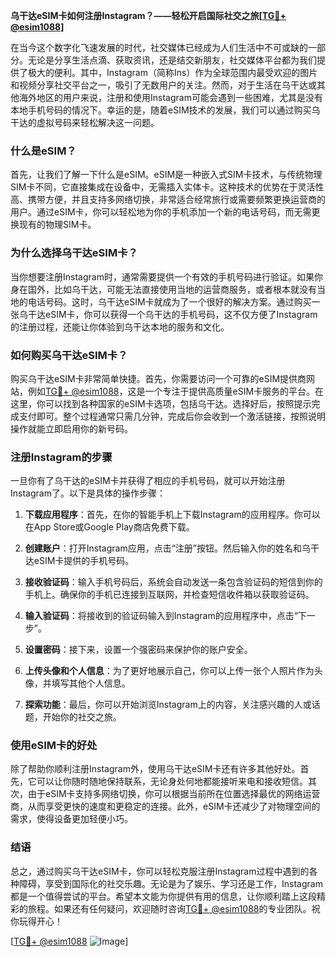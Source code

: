 **乌干达eSIM卡如何注册Instagram？——轻松开启国际社交之旅[[TG💪+ @esim1088](https://t.me/s/esim1088)]**

在当今这个数字化飞速发展的时代，社交媒体已经成为人们生活中不可或缺的一部分。无论是分享生活点滴、获取资讯，还是结交新朋友，社交媒体平台都为我们提供了极大的便利。其中，Instagram（简称Ins）作为全球范围内最受欢迎的图片和视频分享社交平台之一，吸引了无数用户的关注。然而，对于生活在乌干达或其他海外地区的用户来说，注册和使用Instagram可能会遇到一些困难，尤其是没有本地手机号码的情况下。幸运的是，随着eSIM技术的发展，我们可以通过购买乌干达的虚拟号码来轻松解决这一问题。

### 什么是eSIM？

首先，让我们了解一下什么是eSIM。eSIM是一种嵌入式SIM卡技术，与传统物理SIM卡不同，它直接集成在设备中，无需插入实体卡。这种技术的优势在于灵活性高、携带方便，并且支持多网络切换，非常适合经常旅行或需要频繁更换运营商的用户。通过eSIM卡，你可以轻松地为你的手机添加一个新的电话号码，而无需更换现有的物理SIM卡。

### 为什么选择乌干达eSIM卡？

当你想要注册Instagram时，通常需要提供一个有效的手机号码进行验证。如果你身在国外，比如乌干达，可能无法直接使用当地的运营商服务，或者根本就没有当地的电话号码。这时，乌干达eSIM卡就成为了一个很好的解决方案。通过购买一张乌干达eSIM卡，你可以获得一个乌干达的手机号码，这不仅方便了Instagram的注册过程，还能让你体验到乌干达本地的服务和文化。

### 如何购买乌干达eSIM卡？

购买乌干达eSIM卡非常简单快捷。首先，你需要访问一个可靠的eSIM提供商网站，例如[TG💪+ @esim1088](https://t.me/s/esim1088)，这是一个专注于提供高质量eSIM卡服务的平台。在这里，你可以找到各种国家的eSIM卡选项，包括乌干达。选择好后，按照提示完成支付即可。整个过程通常只需几分钟，完成后你会收到一个激活链接，按照说明操作就能立即启用你的新号码。

### 注册Instagram的步骤

一旦你有了乌干达的eSIM卡并获得了相应的手机号码，就可以开始注册Instagram了。以下是具体的操作步骤：

1. **下载应用程序**：首先，在你的智能手机上下载Instagram的应用程序。你可以在App Store或Google Play商店免费下载。
   
2. **创建账户**：打开Instagram应用，点击“注册”按钮。然后输入你的姓名和乌干达eSIM卡提供的手机号码。

3. **接收验证码**：输入手机号码后，系统会自动发送一条包含验证码的短信到你的手机上。确保你的手机已连接到互联网，并检查短信收件箱以获取验证码。

4. **输入验证码**：将接收到的验证码输入到Instagram的应用程序中，点击“下一步”。

5. **设置密码**：接下来，设置一个强密码来保护你的账户安全。

6. **上传头像和个人信息**：为了更好地展示自己，你可以上传一张个人照片作为头像，并填写其他个人信息。

7. **探索功能**：最后，你可以开始浏览Instagram上的内容，关注感兴趣的人或话题，开始你的社交之旅。

### 使用eSIM卡的好处

除了帮助你顺利注册Instagram外，使用乌干达eSIM卡还有许多其他好处。首先，它可以让你随时随地保持联系，无论身处何地都能接听来电和接收短信。其次，由于eSIM卡支持多网络切换，你可以根据当前所在位置选择最优的网络运营商，从而享受更快的速度和更稳定的连接。此外，eSIM卡还减少了对物理空间的需求，使得设备更加轻便小巧。

### 结语

总之，通过购买乌干达eSIM卡，你可以轻松克服注册Instagram过程中遇到的各种障碍，享受到国际化的社交乐趣。无论是为了娱乐、学习还是工作，Instagram都是一个值得尝试的平台。希望本文能为你提供有用的信息，让你顺利踏上这段精彩的旅程。如果还有任何疑问，欢迎随时咨询[TG💪+ @esim1088](https://t.me/s/esim1088)的专业团队。祝你玩得开心！

[[TG💪+ @esim1088](https://t.me/s/esim1088) ![Image](https://i.postimg.cc/4NQfJmqS/Snipaste-2025-05-13-00-14-12.png)]